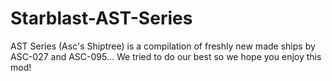 # Starblast-AST-Series
AST Series (Asc's Shiptree) is a compilation of freshly new made ships by ASC-027 and ASC-095... We tried to do our best so we hope you enjoy this mod!
